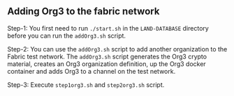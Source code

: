 ## Adding Org3 to the fabric network

Step-1: You first need to run `./start.sh` in the `LAND-DATABASE` directory before you can run the `addOrg3.sh` script.

Step-2: You can use the `addOrg3.sh` script to add another organization to the Fabric test network. 
    The `addOrg3.sh` script generates the Org3 crypto material, creates an Org3 organization definition, up the Org3 docker container and adds Org3 to a channel on the test network.

Step-3: Execute `step1org3.sh` and `step2org3.sh` script.